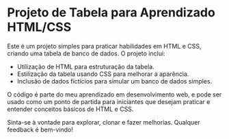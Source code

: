 # Projeto de Tabela para Aprendizado HTML/CSS

Este é um projeto simples para praticar habilidades em HTML e CSS, criando uma tabela de banco de dados. O projeto inclui:

- Utilização de HTML para estruturação da tabela.
- Estilização da tabela usando CSS para melhorar a aparência.
- Inclusão de dados fictícios para simular um banco de dados simples.

O código é parte do meu aprendizado em desenvolvimento web, e pode ser usado como um ponto de partida para iniciantes que desejam praticar e entender conceitos básicos de HTML e CSS.

Sinta-se à vontade para explorar, clonar e fazer melhorias. Qualquer feedback é bem-vindo!
